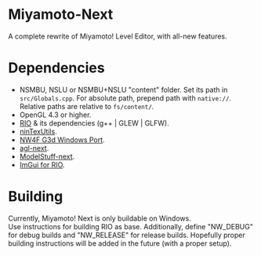 # Miyamoto-Next
A complete rewrite of Miyamoto! Level Editor, with all-new features.  

# Dependencies
* NSMBU, NSLU or NSMBU+NSLU "content" folder. Set its path in `src/Globals.cpp`. For absolute path, prepend path with `native://`. Relative paths are relative to `fs/content/`.  
* OpenGL 4.3 or higher.  
* [RIO](https://github.com/aboood40091/rio) & its dependencies (g++ | GLEW | GLFW).  
* [ninTexUtils](https://github.com/aboood40091/nintexUtils/tree/cpp).  
* [NW4F G3d Windows Port](https://github.com/nw4f/G3d/tree/nsmbu-win-port).  
* [agl-next](https://github.com/aboood40091/agl-next).  
* [ModelStuff-next](https://github.com/aboood40091/ModelStuff-next).  
* [ImGui for RIO](https://github.com/aboood40091/imgui/tree/rio_docking).  

# Building
Currently, Miyamoto! Next is only buildable on Windows.  
Use instructions for building RIO as base. Additionally, define "NW_DEBUG" for debug builds and "NW_RELEASE" for release builds. Hopefully proper building instructions will be added in the future (with a proper setup).  
